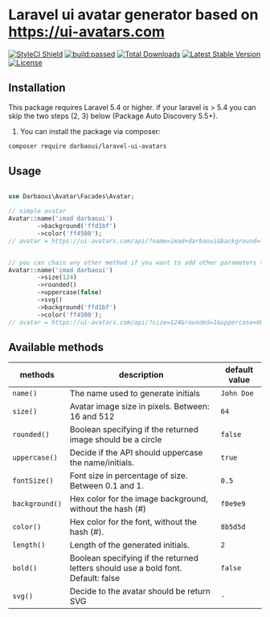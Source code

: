 # Laravel ui avatar generator based on  https://ui-avatars.com

<a href="https://github.styleci.io/repos/335413763"><img src="https://github.styleci.io/repos/335413763/shield?branch=master" alt="StyleCI Shield"></a>
<a href="https://travis-ci.com/darbaoui/laravel-ui-avatars"><img src="https://travis-ci.com/darbaoui/laravel-ui-avatars.svg" alt="build:passed"></a>
<a href="https://packagist.org/packages/darbaoui/laravel-ui-avatars"><img src="https://img.shields.io/packagist/dt/darbaoui/laravel-ui-avatars.svg?style=flat-square" alt="Total Downloads"></a>
<a href="https://packagist.org/packages/darbaoui/laravel-ui-avatars"><img src="https://img.shields.io/packagist/v/darbaoui/laravel-ui-avatars.svg?style=flat-square" alt="Latest Stable Version"></a>
<a href="https://packagist.org/packages/darbaoui/laravel-ui-avatars"><img src="https://img.shields.io/packagist/l/darbaoui/laravel-ui-avatars.svg?style=flat-square" alt="License"></a>

## Installation

This package requires Laravel 5.4 or higher.
if your laravel is > 5.4 you can skip the two steps (2, 3) below (Package Auto Discovery 5.5+).

1.  You can install the package via composer:

```bash
composer require darbaoui/laravel-ui-avatars
```

## Usage

```php

use Darbaoui\Avatar\Facades\Avatar;

// simple avatar 
Avatar::name('imad darbaoui')
        ->background('ffd1bf')
        ->color('ff4500');
// avatar = https://ui-avatars.com/api/?name=imad+darbaoui&background=ffd1bf&color=ff4500


// you can chain any other method if you want to add other parameters to your avatar
Avatar::name('imad darbaoui')
        ->size(124)
        ->rounded()
        ->uppercase(false)
        ->svg()
        ->background('ffd1bf')
        ->color('ff4500');
// avatar = https://ui-avatars.com/api/?size=124&rounded=1&uppercase=0&format=svg&name=imad+darbaoui&background=ffd1bf&color=ff4500
```

## Available methods

| methods                                        | description                                          | default value                                   |
| -------------------------------------------- | ---------------------------------------------- | ------------------------------------------- |
| `name()` | The name used to generate initials | `John Doe` |
| `size()` | Avatar image size in pixels. Between: 16 and 512 | `64` |
| `rounded()`    | Boolean specifying if the returned image should be a circle       |  `false`  |
| `uppercase()`    | Decide if the API should uppercase the name/initials.      | `true`      |
| `fontSize()`    | Font size in percentage of size. Between 0.1 and 1.      | `0.5`       |
| `background()`    | Hex color for the image background, without the hash (#)       | `f0e9e9`       |
| `color()`    | Hex color for the font, without the hash (#).     | `8b5d5d`       |
| `length()`    | Length of the generated initials.       | `2`      |
| `bold()`    | Boolean specifying if the returned letters should use a bold font. Default: false       | `false`      |
| `svg()`    |  Decide to the avatar should be return SVG     | `-`       |


